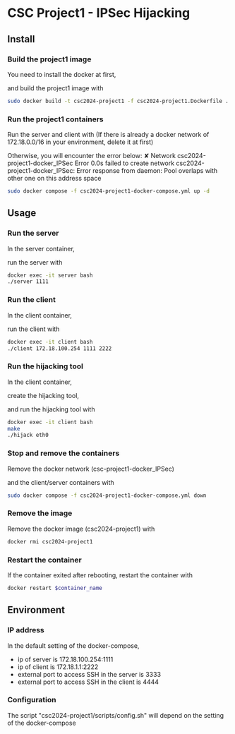 # CSC Project1 - IPSec Hijacking

## Install

### Build the project1 image

You need to install the docker at first,

and build the project1 image with
```bash
sudo docker build -t csc2024-project1 -f csc2024-project1.Dockerfile .
```

### Run the project1 containers

Run the server and client with
(If there is already a docker network of 172.18.0.0/16 in your environment, delete it at first)

Otherwise, you will encounter the error below:
 ✘ Network csc2024-project1-docker_IPSec  Error                                                                    0.0s
failed to create network csc2024-project1-docker_IPSec: Error response from daemon: Pool overlaps with other one on this address space
```bash
sudo docker compose -f csc2024-project1-docker-compose.yml up -d
```


## Usage

### Run the server

In the server container,

run the server with
```bash
docker exec -it server bash
./server 1111
```

### Run the client

In the client container,

run the client with
```bash
docker exec -it client bash
./client 172.18.100.254 1111 2222
```

### Run the hijacking tool

In the client container,

create the hijacking tool,

and run the hijacking tool with
```bash
docker exec -it client bash
make
./hijack eth0
```

### Stop and remove the containers

Remove the docker network (csc-project1-docker_IPSec) 

and the client/server containers with 
```bash
sudo docker compose -f csc2024-project1-docker-compose.yml down
```

### Remove the image

Remove the docker image (csc2024-project1) with
```bash
docker rmi csc2024-project1
```

### Restart the container 

If the container exited after rebooting,
restart the container with
```bash
docker restart $container_name
```

## Environment

### IP address

In the default setting of the docker-compose, 
- ip of server is 172.18.100.254:1111
- ip of client is 172.18.1.1:2222
- external port to access SSH in the server is 3333
- external port to access SSH in the client is 4444 

### Configuration
The script "csc2024-project1/scripts/config.sh" will depend on the setting of the docker-compose
